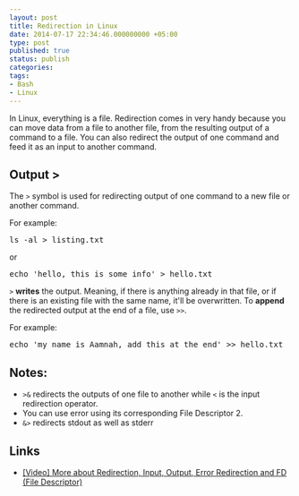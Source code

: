 ```yaml
---
layout: post
title: Redirection in Linux
date: 2014-07-17 22:34:46.000000000 +05:00
type: post
published: true
status: publish
categories:
tags:
- Bash
- Linux
---
```


In Linux, everything is a file. Redirection comes in very handy because you can move data from a file to another file, from the resulting output of a command to a file. You can also redirect the output of one command and feed it as an input to  another command.

Output >
----
The `>` symbol is used for redirecting output of one command to a new file or another command.

For example:
<pre class="lang:sh decode:true " >ls -al &gt; listing.txt</pre> 

or 

<pre class="lang:sh decode:true " >echo 'hello, this is some info' &gt; hello.txt</pre> 


`>` **writes** the output. Meaning, if there is anything already in that file, or if there is an existing file with the same name, it'll be overwritten. To **append** the redirected output at the end of a file, use `>>`.

For example:
<pre class="lang:sh decode:true " >echo 'my name is Aamnah, add this at the end' &gt;&gt; hello.txt</pre> 

Notes:
-----
- `>&` redirects the outputs of one file to another while `<` is the input redirection operator.  
- You can use error using its corresponding File Descriptor 2.
- `&>` redirects stdout as well as stderr

Links
---

- [[Video] More about Redirection, Input, Output, Error Redirection and FD (File Descriptor)](https://www.youtube.com/watch?v=Bzd7XfApxLI)